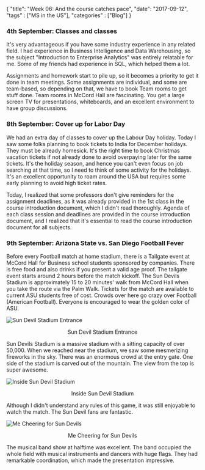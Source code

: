 {
    "title": "Week 06: And the course catches pace",
    "date": "2017-09-12",
    "tags" : ["MS in the US"],
    "categories" : ["Blog"]
}

<h3> 4th September: Classes and classes </h3>

It's very advantageous if you have some industry experience in any related field. I had experience in Business Intelligence and Data Warehousing, so the subject "Introduction to Enterprise Analytics" was entirely relatable for me. Some of my friends had experience in SQL, which helped them a lot.

Assignments and homework start to pile up, so it becomes a priority to get it done in team meetings. Some assignments are individual, and some are team-based, so depending on that, we have to book Team rooms to get stuff done. Team rooms in McCord Hall are fascinating. You get a large screen TV for presentations, whiteboards, and an excellent environment to have group discussions.

<h3> 8th September: Cover up for Labor Day </h3>

We had an extra day of classes to cover up the Labour Day holiday. Today I saw some folks planning to book tickets to India for December holidays. They must be already homesick. It's the right time to book Christmas vacation tickets if not already done to avoid overpaying later for the same tickets. It's the holiday season, and hence you can't even focus on job searching at that time, so I need to think of some activity for the holidays. It's an excellent opportunity to roam around the USA but requires some early planning to avoid high ticket rates.

Today, I realized that some professors don't give reminders for the assignment deadlines, as it was already provided in the 1st class in the course introduction document, which I didn't read thoroughly. Agenda of each class session and deadlines are provided in the course introduction document, and I realized that it's essential to read the course introduction document for all subjects.

<h3> 9th September: Arizona State vs. San Diego Football Fever </h3>

Before every Football match at home stadium, there is a Tailgate event at McCord Hall for Business school students sponsored by companies. There is free food and also drinks if you present a valid age proof. The tailgate event starts around 2 hours before the match kickoff. The Sun Devils Stadium is approximately 15 to 20 minutes' walk from McCord Hall when you take the route via the Palm Walk. Tickets for the match are available to current ASU students free of cost. Crowds over here go crazy over Football (American Football). Everyone is encouraged to wear the golden color of ASU.

![Sun Devil Stadium Entrance](/images/MSBA/6/20170909_195442.jpg)
<center>Sun Devil Stadium Entrance</center>

Sun Devils Stadium is a massive stadium with a sitting capacity of over 50,000. When we reached near the stadium, we saw some mesmerizing fireworks in the sky. There was an enormous crowd at the entry gate. One side of the stadium is carved out of the mountain. The view from the top is super awesome.

![Inside Sun Devil Stadium](/images/MSBA/6/20170909_200808.jpg)
<center>Inside Sun Devil Stadium</center>

Although I didn't understand any rules of this game, it was still enjoyable to watch the match. The Sun Devil fans are fantastic.

![Me Cheering for Sun Devils](/images/MSBA/6/20170909_214526.jpg)
<center>Me Cheering for Sun Devils</center>


The musical band show at halftime was excellent. The band occupied the whole field with musical instruments and dancers with huge flags. They had remarkable coordination, which made the presentation impressive.

